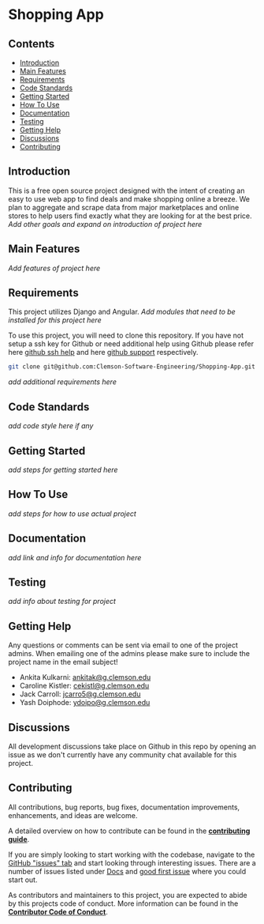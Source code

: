 # Shopping App

## Contents
- [Introduction](#introduction)
- [Main Features](#main-features)
- [Requirements](#requirements)
- [Code Standards](#code-standards)
- [Getting Started](#getting-started)
- [How To Use](#how-to-use)
- [Documentation](#documentation)
- [Testing](#testing)
- [Getting Help](#getting-help)
- [Discussions](#discussions)
- [Contributing](#contributing)

## Introduction
This is a free open source project designed with the intent of creating an easy to use web app to find deals and make shopping online a breeze. We plan to aggregate and scrape data from major marketplaces and online stores to help users find exactly what they are looking for at the best price. *Add other goals and expand on introduction of project here*

## Main Features
*Add features of project here*

## Requirements
This project utilizes Django and Angular. *Add modules that need to be installed for this project here*

To use this project, you will need to clone this repository. If you have not setup a ssh key for Github or need additional help using Github please refer here [github ssh help](https://docs.github.com/en/free-pro-team@latest/github/authenticating-to-github/connecting-to-github-with-ssh) and here [github support](https://support.github.com/) respectively.

```sh
git clone git@github.com:Clemson-Software-Engineering/Shopping-App.git
```

*add additional requirements here*

## Code Standards
*add code style here if any*

## Getting Started
*add steps for getting started here*

## How To Use
*add steps for how to use actual project*

## Documentation
*add link and info for documentation here*

## Testing
*add info about testing for project*

## Getting Help
Any questions or comments can be sent via email to one of the project admins. When emailing one of the admins please make sure to include the project name in the email subject!
- Ankita Kulkarni: ankitak@g.clemson.edu
- Caroline Kistler: cekistl@g.clemson.edu
- Jack Carroll: jcarro5@g.clemson.edu
- Yash Doiphode: ydoipo@g.clemson.edu

## Discussions
All development discussions take place on Github in this repo by opening an issue as we don't currently have any community chat available for this project.

## Contributing
All contributions, bug reports, bug fixes, documentation improvements, enhancements, and ideas are welcome.

A detailed overview on how to contribute can be found in the **[contributing guide](CONTRIBUTING.md)**.

If you are simply looking to start working with the codebase, navigate to the [GitHub "issues" tab](https://github.com/Clemson-Software-Engineering/Shopping-App/issues) and start looking through interesting issues. There are a number of issues listed under [Docs](https://github.com/Clemson-Software-Engineering/Shopping-App/issues?q=is%3Aopen+sort%3Aupdated-desc+label%3ADocs) and [good first issue](https://github.com/Clemson-Software-Engineering/Shopping-App/issues?labels=good+first+issue&sort=updated&state=open) where you could start out.

As contributors and maintainers to this project, you are expected to abide by this projects code of conduct. More information can be found in the **[Contributor Code of Conduct](CODE_OF_CONDUCT.md)**.
